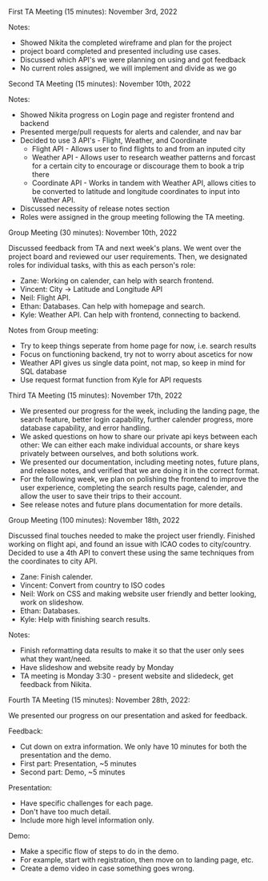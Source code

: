 First TA Meeting (15 minutes): November 3rd, 2022 

Notes: 
* Showed Nikita the completed wireframe and plan for the project
* project board completed and presented including use cases. 
* Discussed which API's we were planning on using and got feedback
* No current roles assigned, we will implement and divide as we go



Second TA Meeting (15 minutes): November 10th, 2022

Notes:

* Showed Nikita progress on Login page and register frontend and backend
* Presented merge/pull requests for alerts and calender, and nav bar
* Decided to use 3 API's - Flight, Weather, and Coordinate
  * Flight API - Allows user to find flights to and from an inputed city
  * Weather API - Allows user to research weather patterns and forcast for a certain city to encourage or discourage them to book a trip there
  * Coordinate API - Works in tandem with Weather API, allows cities to be converted to latitude and longitude coordinates to input into Weather API.
* Discussed necessity of release notes section
* Roles were assigned in the group meeting following the TA meeting.

Group Meeting (30 minutes): November 10th, 2022

Discussed feedback from TA and next week's plans. We went over the project board and reviewed our user requirements. Then, we designated roles for individual tasks, with this as each person's role:

* Zane: Working on calender, can help with search frontend.
* Vincent: City -> Latitude and Longitude API
* Neil: Flight API. 
* Ethan: Databases. Can help with homepage and search.
* Kyle: Weather API. Can help with frontend, connecting to backend.

Notes from Group meeting:

* Try to keep things seperate from home page for now, i.e. search results
* Focus on functioning backend, try not to worry about ascetics for now
* Weather API gives us single data point, not map, so keep in mind for SQL database
* Use request format function from Kyle for API requests

Third TA Meeting (15 minutes): November 17th, 2022

* We presented our progress for the week, including the landing page, the search feature, better login capability, further calender progress, more database capability, and error handling.
* We asked questions on how to share our private api keys between each other:
We can either each make individual accounts, or share keys privately between ourselves, and both solutions work.
* We presented our documentation, including meeting notes, future plans, and release notes, and verified that we are doing it in the correct format.
* For the following week, we plan on polishing the frontend to improve the user experience, completing the search results page, calender, and allow the user to save their trips to their account.
* See release notes and future plans documentation for more details.


Group Meeting (100 minutes): November 18th, 2022

Discussed final touches needed to make the project user friendly. Finished working on flight api, and found an issue with ICAO codes to city/country. Decided to use a 4th API to convert these using the same techniques from the coordinates to city API. 

* Zane: Finish calender.
* Vincent: Convert from country to ISO codes
* Neil: Work on CSS and making website user friendly and better looking, work on slideshow. 
* Ethan: Databases.
* Kyle: Help with finishing search results.

Notes:
* Finish reformatting data results to make it so that the user only sees what they want/need.
* Have slideshow and website ready by Monday
* TA meeting is Monday 3:30 - present website and slidedeck, get feedback from Nikita.

Fourth TA Meeting (15 minutes): November 28th, 2022:

We presented our progress on our presentation and asked for feedback.

Feedback:
* Cut down on extra information. We only have 10 minutes for both the presentation and the demo.
* First part: Presentation, ~5 minutes
* Second part: Demo, ~5 minutes

Presentation:
* Have specific challenges for each page.
* Don't have too much detail.
* Include more high level information only.

Demo:
* Make a specific flow of steps to do in the demo.
* For example, start with registration, then move on to landing page, etc.
* Create a demo video in case something goes wrong.

